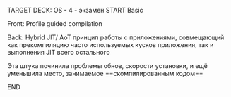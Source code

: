 TARGET DECK: OS - 4 - экзамен
START
Basic

Front: Profile guided compilation

Back: Hybrid JIT/ AoT принцип работы с приложениями, совмещающий как прекомпиляцию часто используемых кусков приложения, так и выполнения JIT всего остального

Эта штука починила проблемы обнов, скорости установки, и ещё уменьшила место, занимаемое ==скомпилированным кодом==

END